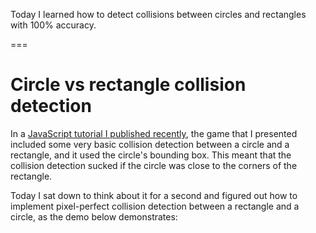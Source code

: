 Today I learned how to detect collisions between circles and rectangles with 100% accuracy.

===


# Circle vs rectangle collision detection

In a [JavaScript tutorial I published recently](/blog/javascript-2d-scrolling-game-tutorial), the game that I presented included some very basic collision detection between a circle and a rectangle, and it used the circle's bounding box.
This meant that the collision detection sucked if the circle was close to the corners of the rectangle.

Today I sat down to think about it for a second and figured out how to implement pixel-perfect collision detection between a rectangle and a circle, as the demo below demonstrates:

<canvas id="mainCanvas1" style="background:var(--ui);"></canvas>

<script>
    const canvas = document.getElementById("mainCanvas1");
    const ctx = canvas.getContext("2d");

    const WIDTH = 800;
    const HEIGHT = 400;
    canvas.width = WIDTH;
    canvas.height = HEIGHT;

    const radius = 25;

    function draw(evt) {
        ctx.clearRect(0, 0, canvas.width, canvas.height);

        // Get mouse position.
        var rect = canvas.getBoundingClientRect();
        var x = evt.clientX - rect.left;
        var y = evt.clientY - rect.top;

        // Draw the rectangle.
        ctx.fillStyle = collision(x, y) ? "red" : "orange";
        ctx.fillRect(WIDTH / 4, HEIGHT / 4, WIDTH / 2, HEIGHT / 2);

        // Draw the circle.
        ctx.fillStyle = "black";
        ctx.beginPath();
        ctx.arc(x, y, radius, 0, 2 * Math.PI);
        ctx.fill();
    }

    function collision(x, y) {
        var left = WIDTH / 4, right = 3 * WIDTH / 4;
        var top = HEIGHT / 4, bottom = 3 * HEIGHT / 4;
        var corners = [
            { x: left, y: top },
            { x: right, y: top },
            { x: left, y: bottom },
            { x: right, y: bottom },
        ];
        for (var c of corners) {
            if ((c.x - x) ** 2 + (c.y - y) ** 2 <= radius ** 2) {
                return true;
            }
        }
        return (x >= left - radius && x <= right + radius && y >= top && y <= bottom) || (x >= left && x <= right && y >= top - radius && y <= bottom + radius);
    }

    document.addEventListener(
        "mousemove",
        draw,
    );
</script>
